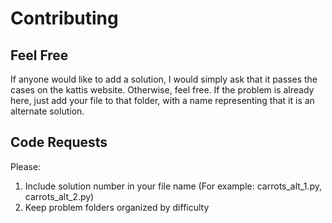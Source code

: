 # Contributing
## Feel Free

If anyone would like to add a solution, I would simply ask that it passes the cases on the kattis website. Otherwise, feel free. If the problem is already here, just add your file to that folder, with a name representing that it is an alternate solution.

## Code Requests
Please:

1. Include solution number in your file name (For example: carrots_alt_1.py, carrots_alt_2.py)
1. Keep problem folders organized by difficulty
